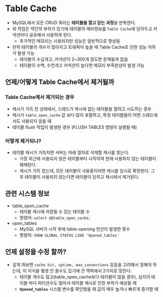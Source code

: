 # Table Cache

- MySQL에서 모든 CRUD 쿼리는 **테이블을 열고 닫는 과정**을 반복한다.
- 위 작업은 약간의 부하가 있기에 테이블의 메타정보를 `Table Cache`에 담아두고 커넥션마다 공유해서 사용하게 된다.
  - 추가적인 메모리는 사용되지만 성능은 일반적으로 향상됨
- 만약 테이블의 개수가 많아지고 트래픽이 높을 때 Table Cache로 인한 성능 저하가 발생 가능
  - 테이블이 수십개고, 커넥션이 2~300개 정도면 문제될게 없음
  - 테이블이 수백, 수천개고 커넥션이 높다면 메모리 부족현상이 발생 가능

## 언제/어떻게 Table Cache에서 제거될까

### Table Cache에서 제거되는 경우

- 캐시가 가득 찬 상태에서, 스레드가 캐시에 없는 테이블을 열려고 시도하는 경우.
- 캐시가 `table_open_cache` 값 보다 많이 포함하고, 특정 테이블들이 어떤 스레드에서도 사용되지 않을 때
- 테이블 flush 작업이 발생한 경우 (FLUSH TABLES 명령이 실행될 때)

### 어떻게 제거되나?

- 테이블 캐시가 가득차면 서버는 아래 절차로 삭제할 캐시를 찾는다.
  - 가장 최근에 사용되지 않은 테이블부터 시작하여 현재 사용하지 않는 테이블이 해제된다.
  - 캐시가 가득 찼는데, 모든 테이블이 사용중이라면 캐시를 임시로 확장한다. 그 후 테이블이 사용되지 않는다면 테이블이 닫히고 캐시에서 제거된다.

## 관련 시스템 정보

- table_open_cache
  - 테이블 캐시에 저장될 수 있는 테이블 수
  - 명령어: `select @@table_open_cache;`
- open_tables
  - MySQL 서버가 시작 후에 table-opening 연산이 발생한 횟수
  - 명령어: `SHOW GLOBAL STATUS LIKE 'Opened_tables'`

## 언제 설정을 수정 할까?

- 깊게 파보면 `cache hit, uptime, max_connections` 등등을 고려해서 정해야 하는데, 이 지식을 평생 안 쓸수도 있기에 큰 맥락에서 2가지로 정힌다.
  - 테이블 개수도 많고(table_open_cache보다 테이블이 많을 경우), 심지어 테이블 마다 파티션수도 많아서 테이블 캐시로 인한 부하가 예상될 때
  - **`Opened_tables`** 시스템 변수를 확인했을 때 값이 매우 높거나 빠르게 증가할 때
